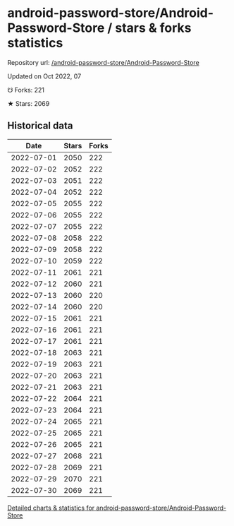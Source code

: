 # android-password-store/Android-Password-Store / stars & forks statistics

Repository url: [/android-password-store/Android-Password-Store](https://github.com/android-password-store/Android-Password-Store)

Updated on Oct 2022, 07

☋ Forks: 221

★ Stars: 2069

## Historical data
| Date | Stars | Forks |
|------|-------|-------|
| 2022-07-01 | 2050 | 222 | 
| 2022-07-02 | 2052 | 222 | 
| 2022-07-03 | 2051 | 222 | 
| 2022-07-04 | 2052 | 222 | 
| 2022-07-05 | 2055 | 222 | 
| 2022-07-06 | 2055 | 222 | 
| 2022-07-07 | 2055 | 222 | 
| 2022-07-08 | 2058 | 222 | 
| 2022-07-09 | 2058 | 222 | 
| 2022-07-10 | 2059 | 222 | 
| 2022-07-11 | 2061 | 221 | 
| 2022-07-12 | 2060 | 221 | 
| 2022-07-13 | 2060 | 220 | 
| 2022-07-14 | 2060 | 220 | 
| 2022-07-15 | 2061 | 221 | 
| 2022-07-16 | 2061 | 221 | 
| 2022-07-17 | 2061 | 221 | 
| 2022-07-18 | 2063 | 221 | 
| 2022-07-19 | 2063 | 221 | 
| 2022-07-20 | 2063 | 221 | 
| 2022-07-21 | 2063 | 221 | 
| 2022-07-22 | 2064 | 221 | 
| 2022-07-23 | 2064 | 221 | 
| 2022-07-24 | 2065 | 221 | 
| 2022-07-25 | 2065 | 221 | 
| 2022-07-26 | 2065 | 221 | 
| 2022-07-27 | 2068 | 221 | 
| 2022-07-28 | 2069 | 221 | 
| 2022-07-29 | 2070 | 221 | 
| 2022-07-30 | 2069 | 221 | 


[Detailed charts & statistics for android-password-store/Android-Password-Store](https://reviewgithub.com/rep/android-password-store/Android-Password-Store)
